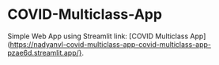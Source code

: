 # COVID-Multiclass-App

Simple Web App using Streamlit
link: [COVID Multiclass App] (https://nadyanvl-covid-multiclass-app-covid-multiclass-app-pzae6d.streamlit.app/}.

